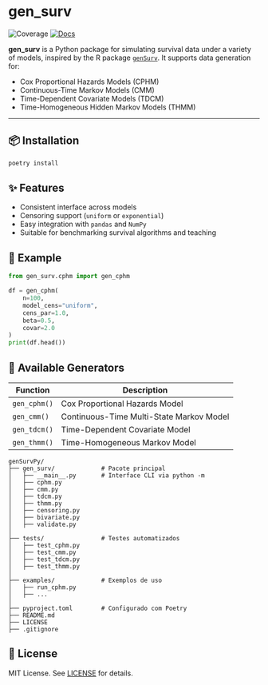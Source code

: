 # gen_surv

![Coverage](https://codecov.io/gh/DiogoRibeiro7/genSurvPy/branch/main/graph/badge.svg)
[![Docs](https://readthedocs.org/projects/gensurvpy/badge/?version=stable)](https://gensurvpy.readthedocs.io/en/stable/)

**gen_surv** is a Python package for simulating survival data under a variety of models, inspired by the R package [`genSurv`](https://cran.r-project.org/package=genSurv). It supports data generation for:

- Cox Proportional Hazards Models (CPHM)
- Continuous-Time Markov Models (CMM)
- Time-Dependent Covariate Models (TDCM)
- Time-Homogeneous Hidden Markov Models (THMM)

---

## 📦 Installation

```bash
poetry install
```
## ✨ Features

- Consistent interface across models  
- Censoring support (`uniform` or `exponential`)  
- Easy integration with `pandas` and `NumPy`  
- Suitable for benchmarking survival algorithms and teaching 

## 🧪 Example

```python
from gen_surv.cphm import gen_cphm

df = gen_cphm(
    n=100,
    model_cens="uniform",
    cens_par=1.0,
    beta=0.5,
    covar=2.0
)
print(df.head())
```

## 🔧 Available Generators

| Function     | Description                                |
|--------------|--------------------------------------------|
| `gen_cphm()` | Cox Proportional Hazards Model             |
| `gen_cmm()`  | Continuous-Time Multi-State Markov Model   |
| `gen_tdcm()` | Time-Dependent Covariate Model             |
| `gen_thmm()` | Time-Homogeneous Markov Model              |


```text
genSurvPy/
├── gen_surv/             # Pacote principal
│   ├── __main__.py       # Interface CLI via python -m
│   ├── cphm.py
│   ├── cmm.py
│   ├── tdcm.py
│   ├── thmm.py
│   ├── censoring.py
│   ├── bivariate.py
│   ├── validate.py
│
├── tests/                # Testes automatizados
│   ├── test_cphm.py
│   ├── test_cmm.py
│   ├── test_tdcm.py
│   ├── test_thmm.py
│
├── examples/             # Exemplos de uso
│   ├── run_cphm.py
│   ├── ...
│
├── pyproject.toml        # Configurado com Poetry
├── README.md
├── LICENSE
├── .gitignore
```

## 🧠 License

MIT License. See [LICENSE](LICENSE) for details.
